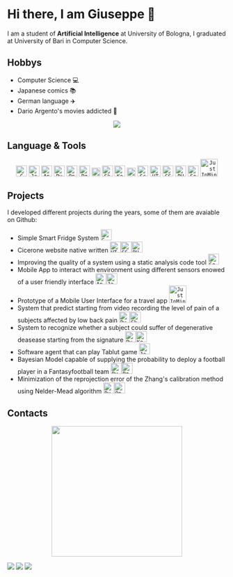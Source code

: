 # Hi there, I am Giuseppe 👋

I am a student of **Artificial Intelligence** at University of Bologna, I graduated at University of Bari in Computer Science.

## Hobbys

- Computer Science 💻
- Japanese comics 📚
- German language ✈️
- Dario Argento's movies addicted 🎥

<p align="center">
          <img src="https://data.whicdn.com/images/199365769/original.gif"/>
</p>

## Language & Tools
<p align="center">
  <code><img title="C" height="25" src="https://github.com/zumrudu-anka/zumrudu-anka/blob/master/images/c.svg"></code>
  <code><img title="Java" height="25" src="https://github.com/zumrudu-anka/zumrudu-anka/blob/master/images/java-original.svg"></code>
  <code><img title="Android" height="25" src="https://github.com/zumrudu-anka/zumrudu-anka/blob/master/images/android.svg"></code>
  <code><img title="Python" height="25" src="https://github.com/zumrudu-anka/zumrudu-anka/blob/master/images/python-original.svg"></code>
  <code><img title="OpenCV" height="25" src="https://www.vectorlogo.zone/logos/opencv/opencv-icon.svg"></code>
  <code><img title="Pgmpy" height="25" src="http://pgmpy.org/_static/logo.png"></code>
  <code><img title="Pandas" heigth="25" width="20" src="https://upload.wikimedia.org/wikipedia/commons/thumb/2/22/Pandas_mark.svg/1200px-Pandas_mark.svg.png"></code>
  <code><img title="Sk-learn" height="25" src="https://upload.wikimedia.org/wikipedia/commons/0/05/Scikit_learn_logo_small.svg"></code>
  <code><img title="Keras" height="25" src="https://media-exp1.licdn.com/dms/image/C560BAQG2-bElRVrSqw/company-logo_200_200/0/1547450366259?e=2159024400&v=beta&t=OpI315QOVOkFjDgZPAGF_Kw7N490Y6bkILBCrjliQUQ"></code>
  <code><img title="Prolog" height="20" src="https://starbeamrainbowlabs.com/images/logos/swi-prolog.svg"></code>
  <code><img title="Scala" height="25" src="https://upload.wikimedia.org/wikipedia/commons/3/39/Scala-full-color.svg"></code>
  <code><img title="HTML5" height="25" src="https://github.com/zumrudu-anka/zumrudu-anka/blob/master/images/html5.svg"></code>
  <code><img title="CSS" height="25" src="https://github.com/zumrudu-anka/zumrudu-anka/blob/master/images/css.svg"></code>
  <code><img title="PHP" height="25" src="https://github.com/zumrudu-anka/zumrudu-anka/blob/master/images/php.svg"></code>
  <code><img title="SonarQube" height="25" src="https://image.pngaaa.com/350/1739350-middle.png"></code>
  <code><img title="JustInMind" heigth="100" width="40" src="https://images.g2crowd.com/uploads/product/image/social_landscape/social_landscape_b8f3b326da3bb56934fe9ce0f5991c4a/justinmind.png"></code>
  
</p>

## Projects

I developed different projects during the years, some of them are avaiable on Github:
- Simple Smart Fridge System <code><img title="C" height="25" src="https://github.com/zumrudu-anka/zumrudu-anka/blob/master/images/c.svg"></code>
- Cicerone website native written <code><img title="HTML5" height="25" src="https://github.com/zumrudu-anka/zumrudu-anka/blob/master/images/html5.svg"></code><code><img title="CSS" height="25" src="https://github.com/zumrudu-anka/zumrudu-anka/blob/master/images/css.svg"></code><code><img title="PHP" height="25" src="https://github.com/zumrudu-anka/zumrudu-anka/blob/master/images/php.svg"></code>
- Improving the quality of a system using a static analysis code tool <code><img title="SonarQube" height="25" src="https://image.pngaaa.com/350/1739350-middle.png"></code>
- Mobile App to interact with environment using different sensors enowed of a user friendly interface <code><img title="Android" height="25" src="https://github.com/zumrudu-anka/zumrudu-anka/blob/master/images/android.svg"></code><code><img title="Java" height="25" src="https://github.com/zumrudu-anka/zumrudu-anka/blob/master/images/java-original.svg"></code>
- Prototype of a Mobile User Interface for a travel app <code><img title="JustInMind" heigth="30" width="40" src="https://images.g2crowd.com/uploads/product/image/social_landscape/social_landscape_b8f3b326da3bb56934fe9ce0f5991c4a/justinmind.png"></code>
- System that predict starting from video recording the level of pain of a subjects affected by low back pain <code><img title="Python" height="25" src="https://github.com/zumrudu-anka/zumrudu-anka/blob/master/images/python-original.svg"></code><code><img title="Sk-learn" height="25" src="https://upload.wikimedia.org/wikipedia/commons/0/05/Scikit_learn_logo_small.svg"></code>
- System to recognize whether a subject could suffer of degenerative deasease starting from the signature <code><img title="Python" height="25" src="https://github.com/zumrudu-anka/zumrudu-anka/blob/master/images/python-original.svg"></code><code><img title="Keras" height="25" src="https://media-exp1.licdn.com/dms/image/C560BAQG2-bElRVrSqw/company-logo_200_200/0/1547450366259?e=2159024400&v=beta&t=OpI315QOVOkFjDgZPAGF_Kw7N490Y6bkILBCrjliQUQ"></code>
- Software agent that can play Tablut game <code><img title="Java" height="25" src="https://github.com/zumrudu-anka/zumrudu-anka/blob/master/images/java-original.svg"></code>
- Bayesian Model capable of supplying the probability to deploy a football player in a Fantasyfootball team <code><img title="Python" height="25" src="https://github.com/zumrudu-anka/zumrudu-anka/blob/master/images/python-original.svg"></code><code><img title="Pgmpy" height="25" src="http://pgmpy.org/_static/logo.png"></code>
- Minimization of the reprojection error of the Zhang's calibration method using Nelder-Mead algorithm <code><img title="Python" height="25" src="https://github.com/zumrudu-anka/zumrudu-anka/blob/master/images/python-original.svg"></code><code><img title="OpenCV" height="25" src="https://www.vectorlogo.zone/logos/opencv/opencv-icon.svg"></code>

## Contacts

<p align="center">
          <img  heigth="200" width="300" src="https://media1.giphy.com/media/SUL4M5DUrilwqDiug9/source.gif"/>
</p>

<img src="https://img.shields.io/badge/gmail-giuseppe.boezio.gb-red"/> <img src="https://img.shields.io/badge/facebook-Giuseppe%20Boezio-blue"/> <img src="https://img.shields.io/badge/Telegram-GiuseppeBoezio-blue"/>



<!--
**giuseppeboezio/giuseppeboezio** is a ✨ _special_ ✨ repository because its `README.md` (this file) appears on your GitHub profile.

Here are some ideas to get you started:

- 🔭 I’m currently working on ...
- 🌱 I’m currently learning ...
- 👯 I’m looking to collaborate on ...
- 🤔 I’m looking for help with ...
- 💬 Ask me about ...
- 📫 How to reach me: ...
- 😄 Pronouns: ...
- ⚡ Fun fact: ...
-->
